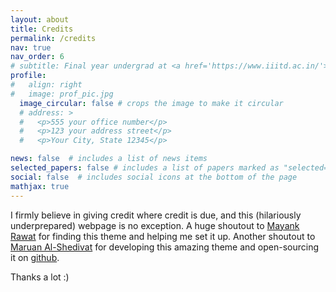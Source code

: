 ```yaml
---
layout: about
title: Credits
permalink: /credits
nav: true
nav_order: 6
# subtitle: Final year undergrad at <a href='https://www.iiitd.ac.in/'>IIIT Delhi</a>
profile:
#   align: right
#   image: prof_pic.jpg
  image_circular: false # crops the image to make it circular
  # address: >
  #   <p>555 your office number</p>
  #   <p>123 your address street</p>
  #   <p>Your City, State 12345</p>

news: false  # includes a list of news items
selected_papers: false # includes a list of papers marked as "selected={true}"
social: false  # includes social icons at the bottom of the page
mathjax: true
---
```


I firmly believe in giving credit where credit is due, and this (hilariously underprepared) webpage is no exception. A huge shoutout to [Mayank Rawat](https://mayank18049.github.io) for finding this theme and helping me set it up. Another shoutout to [Maruan Al-Shedivat](https://maruan.alshedivat.com/) for developing this amazing theme and open-sourcing it on [github](https://github.com/alshedivat/al-folio).

Thanks a lot :)
